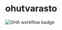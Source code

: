 # ohutvarasto

![GHA workflow badge](https://github.com/PlatinumFoxTail/ohtuvarasto/workflows/CI/badge.svg)
